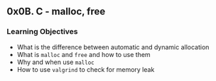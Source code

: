 ## 0x0B. C - malloc, free

### Learning Objectives

- What is the difference between automatic and dynamic allocation 
- What is `malloc` and `free` and how to use them 
- Why and when use `malloc` 
- How to use `valgrind` to check for memory leak
